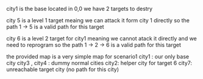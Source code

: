 city1 is the base located in 0,0
we have 2 targets to destry

city 5 is a level 1 target meaing we can attack it form city 1 directly 
so the path 1 -> 5 is a valid path for this target

city 6 is a level 2 target for city1 meaning we cannot atack it directly and we need to reprogram
so the path 1 -> 2 -> 6  is a valid path for this target

the provided map is a very simple map for scenario1
city1 : our only base city
city3 , city4 : dummy normal cities
city2: helper city for target 6
city7: unreachable target city (no path for this city) 
